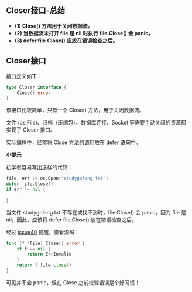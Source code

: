 ## Closer接口-总结

- **(1) Close() 方法用于关闭数据流。**
- **(2) 当数据流未打开 file 是 nil 时执行 file.Close() 会 panic。**
- **(3) defer file.Close() 应放在错误检查之后。**

## Closer接口

接口定义如下：

```go
type Closer interface {
    Close() error
}
```

该接口比较简单，只有一个 Close() 方法，用于关闭数据流。

文件 (os.File)、归档（压缩包）、数据库连接、Socket 等需要手动关闭的资源都实现了 Closer 接口。

实际编程中，经常将 Close 方法的调用放在 defer 语句中。

**小提示**

初学者容易写出这样的代码：

```go
file, err := os.Open("studygolang.txt")
defer file.Close()
if err != nil {
    ...
}
```

当文件 studygolang.txt 不存在或找不到时，file.Close() 会 panic，因为 file 是 nil。因此，应该将 defer file.Close() 放在错误检查之后。

经过 [issue40](https://github.com/polaris1119/The-Golang-Standard-Library-by-Example/issues/40) 提醒，查看源码：

```go
func (f *File) Close() error {
    if f == nil {
        return ErrInvalid
    }
    return f.file.close()
}
```

可见并不会 panic，但在 Close 之前校验错误是个好习惯！
